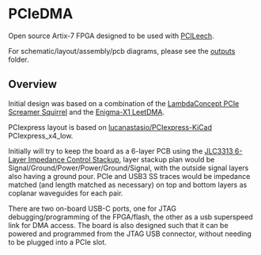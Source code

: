 # PCIeDMA

Open source Artix-7 FPGA designed to be used with [PCILeech](https://github.com/ufrisk/pcileech/).

For schematic/layout/assembly/pcb diagrams, please see the [outputs](outputs/) folder.

## Overview

Initial design was based on a combination of the [LambdaConcept PCIe Screamer Squirrel](https://shop.lambdaconcept.com/home/50-screamer-pcie-squirrel.html) and the [Enigma-X1 LeetDMA](https://enigma-x1.com/store/product/23-leetdma-incl-custom-fw/).

PCIexpress layout is based on [lucanastasio/PCIexpress-KiCad](https://github.com/lucanastasio/PCIexpress-KiCad) PCIexpress_x4_low.

Initially will try to keep the board as a 6-layer PCB using the [JLC3313 6-Layer Impedance Control Stackup](https://cart.jlcpcb.com/impedance), layer stackup plan would be Signal/Ground/Power/Power/Ground/Signal, with the outside signal layers also having a ground pour. PCIe and USB3 SS traces would be impedance matched (and length matched as necessary) on top and bottom layers as coplanar waveguides for each pair.

There are two on-board USB-C ports, one for JTAG debugging/programming of the FPGA/flash, the other as a usb superspeed link for DMA access. The board is also designed such that it can be powered and programmed from the JTAG USB connector, without needing to be plugged into a PCIe slot.
